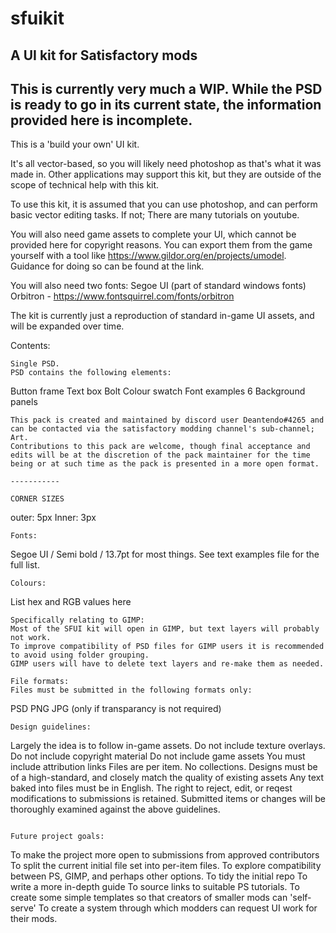 # sfuikit
A UI kit for Satisfactory mods
-----------
This is currently very much a WIP. While the PSD is ready to go in its current state, the information provided here is incomplete.
-----------

This is a 'build your own' UI kit.

It's all vector-based, so you will likely need photoshop as that's what it was made in. Other applications may support this kit, but they are outside of the scope of technical help with this kit.

To use this kit, it is assumed that you can use photoshop, and can perform basic vector editing tasks. If not; There are many tutorials on youtube.

You will also need game assets to complete your UI, which cannot be provided here for copyright reasons. You can export them from the game yourself with a tool like https://www.gildor.org/en/projects/umodel. Guidance for doing so can be found at the link.

You will also need two fonts:
Segoe UI (part of standard windows fonts)
Orbitron - https://www.fontsquirrel.com/fonts/orbitron

The kit is currently just a reproduction of standard in-game UI assets, and will be expanded over time.

Contents:
```
Single PSD.
PSD contains the following elements:
```
Button frame
Text box
Bolt
Colour swatch
Font examples
6 Background panels
```
This pack is created and maintained by discord user Deantendo#4265 and can be contacted via the satisfactory modding channel's sub-channel; Art.
Contributions to this pack are welcome, though final acceptance and edits will be at the discretion of the pack maintainer for the time being or at such time as the pack is presented in a more open format.

-----------

CORNER SIZES
```
outer: 5px
Inner: 3px
```
Fonts:
```
Segoe UI / Semi bold / 13.7pt for most things.
See text examples file for the full list.
```
Colours:
```
List hex and RGB values here
```
Specifically relating to GIMP:
Most of the SFUI kit will open in GIMP, but text layers will probably not work.
To improve compatibility of PSD files for GIMP users it is recommended to avoid using folder grouping.
GIMP users will have to delete text layers and re-make them as needed.

File formats:
Files must be submitted in the following formats only:
```
PSD
PNG
JPG (only if transparancy is not required)
```
Design guidelines:
```
Largely the idea is to follow in-game assets.
Do not include texture overlays.
Do not include copyright material
Do not include game assets
You must include attribution links
Files are per item. No collections.
Designs must be of a high-standard, and closely match the quality of existing assets
Any text baked into files must be in English.
The right to reject, edit, or reqest modifications to submissions is retained.
Submitted items or changes will be thoroughly examined against the above guidelines.
```

Future project goals:
```
To make the project more open to submissions from approved contributors
To split the current initial file set into per-item files.
To explore compatibility between PS, GIMP, and perhaps other options.
To tidy the initial repo
To write a more in-depth guide
To source links to suitable PS tutorials.
To create some simple templates so that creators of smaller mods can 'self-serve'
To create a system through which modders can request UI work for their mods.
```
